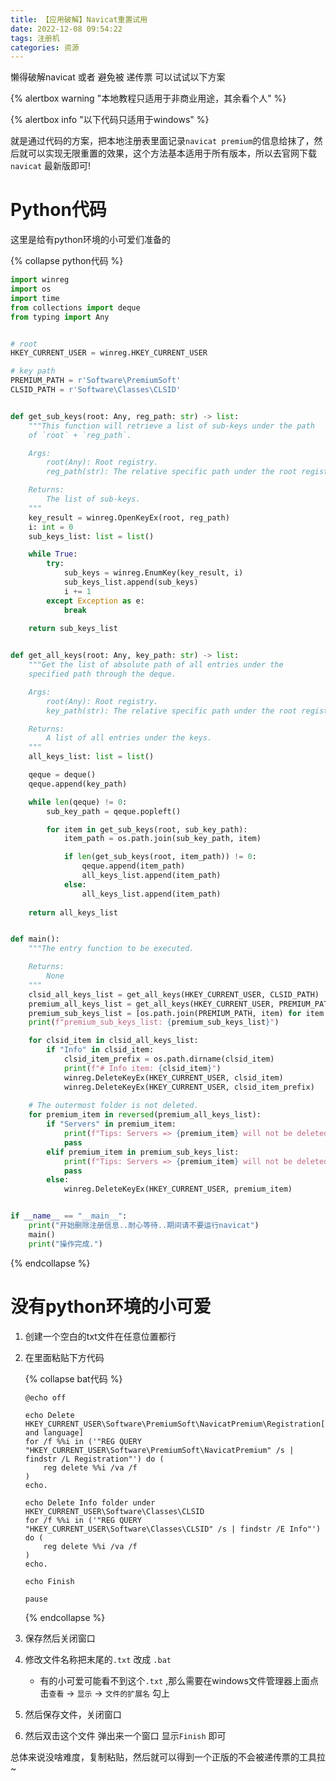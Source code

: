 ```yaml
---
title: 【应用破解】Navicat重置试用
date: 2022-12-08 09:54:22
tags: 注册机
categories: 资源
---
```






懒得破解navicat 或者 避免被 递传票 可以试试以下方案



<!-- more -->

{% alertbox warning "本地教程只适用于非商业用途，其余看个人" %}

{% alertbox info "以下代码只适用于windows" %}



就是通过代码的方案，把本地注册表里面记录`navicat premium`的信息给抹了，然后就可以实现无限重置的效果，这个方法基本适用于所有版本，所以去官网下载 `navicat` 最新版即可!

# Python代码

这里是给有python环境的小可爱们准备的

{% collapse python代码 %}

```python
import winreg
import os
import time
from collections import deque
from typing import Any


# root
HKEY_CURRENT_USER = winreg.HKEY_CURRENT_USER

# key path
PREMIUM_PATH = r'Software\PremiumSoft'
CLSID_PATH = r'Software\Classes\CLSID'


def get_sub_keys(root: Any, reg_path: str) -> list:
    """This function will retrieve a list of sub-keys under the path
    of `root` + `reg_path`.

    Args:
        root(Any): Root registry.
        reg_path(str): The relative specific path under the root registry.

    Returns:
        The list of sub-keys.
    """
    key_result = winreg.OpenKeyEx(root, reg_path)
    i: int = 0
    sub_keys_list: list = list()

    while True:
        try:
            sub_keys = winreg.EnumKey(key_result, i)
            sub_keys_list.append(sub_keys)
            i += 1
        except Exception as e:
            break
    
    return sub_keys_list


def get_all_keys(root: Any, key_path: str) -> list:
    """Get the list of absolute path of all entries under the
    specified path through the deque.

    Args:
        root(Any): Root registry.
        key_path(str): The relative specific path under the root registry.

    Returns:
        A list of all entries under the keys.
    """
    all_keys_list: list = list()

    qeque = deque()
    qeque.append(key_path)

    while len(qeque) != 0:
        sub_key_path = qeque.popleft()

        for item in get_sub_keys(root, sub_key_path):
            item_path = os.path.join(sub_key_path, item)

            if len(get_sub_keys(root, item_path)) != 0:
                qeque.append(item_path)
                all_keys_list.append(item_path)
            else:
                all_keys_list.append(item_path)
    
    return all_keys_list


def main():
    """The entry function to be executed.

    Returns:
        None
    """
    clsid_all_keys_list = get_all_keys(HKEY_CURRENT_USER, CLSID_PATH)
    premium_all_keys_list = get_all_keys(HKEY_CURRENT_USER, PREMIUM_PATH)
    premium_sub_keys_list = [os.path.join(PREMIUM_PATH, item) for item in get_sub_keys(HKEY_CURRENT_USER, PREMIUM_PATH)]
    print(f"premium_sub_keys_list: {premium_sub_keys_list}")

    for clsid_item in clsid_all_keys_list:
        if "Info" in clsid_item:
            clsid_item_prefix = os.path.dirname(clsid_item)
            print(f"# Info item: {clsid_item}")
            winreg.DeleteKeyEx(HKEY_CURRENT_USER, clsid_item)
            winreg.DeleteKeyEx(HKEY_CURRENT_USER, clsid_item_prefix)
    
    # The outermost folder is not deleted.
    for premium_item in reversed(premium_all_keys_list):
        if "Servers" in premium_item:
            print(f"Tips: Servers => {premium_item} will not be deleted.")
            pass
        elif premium_item in premium_sub_keys_list:
            print(f"Tips: Servers => {premium_item} will not be deleted.")
            pass
        else:
            winreg.DeleteKeyEx(HKEY_CURRENT_USER, premium_item)


if __name__ == "__main__":
    print("开始删除注册信息..耐心等待..期间请不要运行navicat")
    main()
    print("操作完成.")
```

{% endcollapse %}



# 没有python环境的小可爱



1. 创建一个空白的txt文件在任意位置都行

2. 在里面粘贴下方代码

   {% collapse bat代码 %}

   ```te
   @echo off
   
   echo Delete HKEY_CURRENT_USER\Software\PremiumSoft\NavicatPremium\Registration[version and language]
   for /f %%i in ('"REG QUERY "HKEY_CURRENT_USER\Software\PremiumSoft\NavicatPremium" /s | findstr /L Registration"') do (
       reg delete %%i /va /f
   )
   echo.
   
   echo Delete Info folder under HKEY_CURRENT_USER\Software\Classes\CLSID
   for /f %%i in ('"REG QUERY "HKEY_CURRENT_USER\Software\Classes\CLSID" /s | findstr /E Info"') do (
       reg delete %%i /va /f
   )
   echo.
   
   echo Finish
   
   pause
   ```

   {% endcollapse %}

3. 保存然后关闭窗口

4. 修改文件名称把末尾的`.txt` 改成 `.bat` 

   - 有的小可爱可能看不到这个`.txt` ,那么需要在windows文件管理器上面点击`查看` -> `显示` -> `文件的扩展名` 勾上

5. 然后保存文件，关闭窗口

6. 然后双击这个文件 弹出来一个窗口 显示`Finish` 即可





总体来说没啥难度，复制粘贴，然后就可以得到一个正版的不会被递传票的工具拉~

